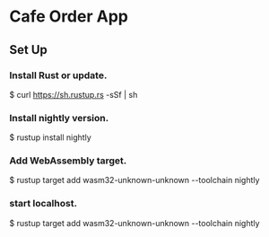 # Cafe Order App

## Set Up

### Install Rust or update.
$ curl https://sh.rustup.rs -sSf | sh

### Install nightly version.
$ rustup install nightly

### Add WebAssembly target.
$ rustup target add wasm32-unknown-unknown --toolchain nightly

### start localhost.
$ rustup target add wasm32-unknown-unknown --toolchain nightly
